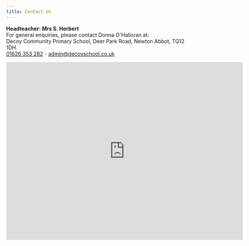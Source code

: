 ```yaml
---
title: Contact Us
---
```

**Headteacher: Mrs S. Herbert**\
For general enquiries, please contact Donna O'Halloran at:\
Decoy Community Primary School, Deer Park Road, Newton Abbot, TQ12 1DH.\
<a href='tel:+441626353282'>01626 353 282</a> - <a href="mailto:admin@decoyschool.co.uk">admin@decoyschool.co.uk</a>

<iframe id="map" src="https://www.google.com/maps/embed?pb=!1m14!1m8!1m3!1d2536.785758323038!2d-3.596598!3d50.519552999999924!3m2!1i1024!2i768!4f13.1!3m3!1m2!1s0x486d05bff61010c7%3A0xecb7365ce19306ee!2sDecoy+Community+Primary+School!5e0!3m2!1sen!2suk!4v1405622557927"  width="640" height="480" frameborder="0"></iframe>